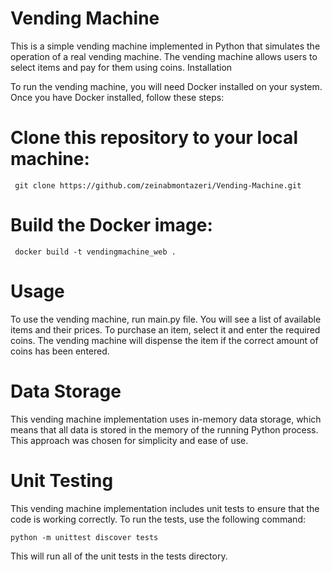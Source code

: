 # Vending Machine

This is a simple vending machine implemented in Python that simulates the operation of a real vending machine. The vending machine allows users to select items and pay for them using coins.
Installation

To run the vending machine, you will need Docker installed on your system. Once you have Docker installed, follow these steps:

# Clone this repository to your local machine:
```console
 git clone https://github.com/zeinabmontazeri/Vending-Machine.git
 ```

# Build the Docker image:
```console
 docker build -t vendingmachine_web .
 ```

# Usage
To use the vending machine, run main.py file. You will see a list of available items and their prices. To purchase an item, select it and enter the required coins. The vending machine will dispense the item if the correct amount of coins has been entered.

# Data Storage
This vending machine implementation uses in-memory data storage, which means that all data is stored in the memory of the running Python process. This approach was chosen for simplicity and ease of use.

# Unit Testing
This vending machine implementation includes unit tests to ensure that the code is working correctly. To run the tests, use the following command:
```console
python -m unittest discover tests
```

This will run all of the unit tests in the tests directory.
